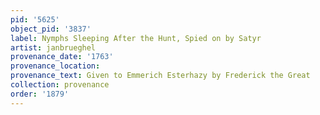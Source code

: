 ```yaml
---
pid: '5625'
object_pid: '3837'
label: Nymphs Sleeping After the Hunt, Spied on by Satyr
artist: janbrueghel
provenance_date: '1763'
provenance_location:
provenance_text: Given to Emmerich Esterhazy by Frederick the Great
collection: provenance
order: '1879'
---
```

